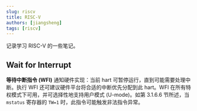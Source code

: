 ```yaml
---
slug: riscv
title: RISC-V
authors: [jiangsheng]
tags: [riscv]
---
```


记录学习 RISC-V 的一些笔记。

<!-- truncate -->

## Wait for Interrupt

**等待中断指令 (WFI)** 通知硬件实现：当前 hart 可暂停运行，直到可能需要处理中断。执行 WFI 还可建议硬件平台将合适的中断优先分配到此
hart。WFI 在所有特权模式下可用，并可选择性地支持用户模式 (U-mode)。如第 3.1.6.6 节所述，当 `mstatus` 寄存器的 `TW=1`
时，此指令可能触发非法指令异常。
